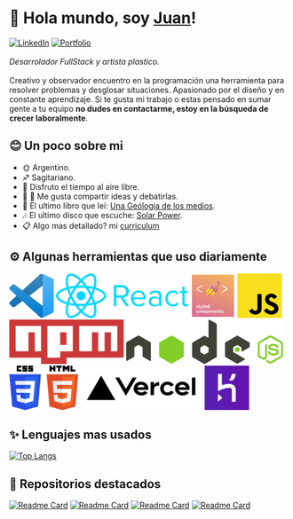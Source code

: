 # 👋 Hola mundo, soy [Juan](https://github.com/JuanStromanIlz)!

[![LinkedIn](https://img.shields.io/badge/-LinkedIn-blue?style=for-the-badge&logo=linkedin&logoColor=white)](https://www.linkedin.com/in/jstromanilz)
[![Portfolio](https://img.shields.io/badge/-Portfolio-white?style=for-the-badge&logo=googlechrome&logoColor=black)](https://jstromanilz.vercel.app)\
\
_Desarrolador FullStack y artista plastico._\
\
Creativo y observador encuentro en
la programación una herramienta
para resolver problemas y desglosar
situaciones. Apasionado por el diseño
y en constante aprendizaje. Si te gusta mi trabajo o estas pensado en sumar gente a tu equipo **no dudes en contactarme, estoy en la búsqueda de crecer laboralmente**.

## 😊 Un poco sobre mi

- 🌞 Argentino.
- ♐ Sagitariano.
- 🌿 Disfruto el tiempo al aire libre.
- 👨 👩 Me gusta compartir ideas y debatirlas.
- 📕 El ultimo libro que leí: [Una Geólogia de los medios](https://cajanegraeditora.com.ar/libros/una-geologia-de-los-medios-jussi-parikka/).
- 🎶 El ultimo disco que escuche: [Solar Power](https://youtu.be/wvsP_lzh2-8).
- 📋 Algo mas detallado? mi [curriculum](/JuanStromanIlzCVF.pdf)

## ⚙️ Algunas herramientas que uso diariamente

<img src=/icons/vsc.png height=80></img>
<img src=/icons/react.png height=80></img>
<img src=/icons/sc.png height=80></img>
<img src=/icons/js.png height=80></img>
<img src=/icons/npm.png height=80></img>
<img src=/icons/node.svg height=80></img>
<img src=/icons/csshtml.png height=80></img>
<img src=/icons/vercel.png height=80></img>
<img src=/icons/heroku1.png height=80></img>

## ✨ Lenguajes mas usados

[![Top Langs](https://github-readme-stats.vercel.app/api/top-langs/?username=JuanStromanIlz&layout=compact&hide_title=true&theme=dark)](https://github.com/JuanStromanIlz/github-readme-stats)

## 🌟 Repositorios destacados

[![Readme Card](https://github-readme-stats.vercel.app/api/pin/?username=JuanStromanIlz&repo=merramarie-nextjs&theme=dark)](https://github.com/JuanStromanIlz/merramarie-nextjs)
[![Readme Card](https://github-readme-stats.vercel.app/api/pin/?username=JuanStromanIlz&repo=cck-visuales-cartelera&theme=dark)](https://github.com/JuanStromanIlz/cck-visuales-cartelera)
[![Readme Card](https://github-readme-stats.vercel.app/api/pin/?username=JuanStromanIlz&repo=ecommerce&theme=dark)](https://github.com/JuanStromanIlz/ecommerce)
[![Readme Card](https://github-readme-stats.vercel.app/api/pin/?username=JuanStromanIlz&repo=merramarie-back&theme=dark)](https://github.com/JuanStromanIlz/merramarie-back)
